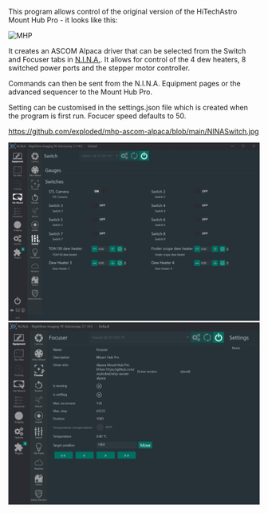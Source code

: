This program allows control of the original version of the HiTechAstro Mount Hub Pro - it looks like this:

<img src="https://i.imgur.com/6VYarDZ.jpeg" alt="MHP">

It creates an ASCOM Alpaca driver that can be selected from the Switch and Focuser tabs in <a href="https://nighttime-imaging.eu/">N.I.N.A.</a>. It allows for control of the 4 dew heaters, 8 switched power ports and the stepper motor controller.

Commands can then be sent from the N.I.N.A. Equipment pages or the advanced sequencer to the Mount Hub Pro.

Setting can be customised in the settings.json file which is created when the program is first run. Focucer speed defaults to 50.

https://github.com/exploded/mhp-ascom-alpaca/blob/main/NINASwitch.jpg

<img src="https://raw.githubusercontent.com/exploded/mhp-ascom-alpaca/refs/heads/main/NINASwitch.jpg" alt="Switch">


<img src="https://raw.githubusercontent.com/exploded/mhp-ascom-alpaca/refs/heads/main/NINAfocuser.jpg" alt="Focuser">

